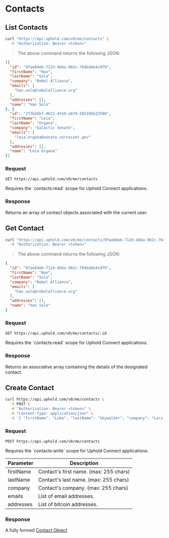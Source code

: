# Contacts
## List Contacts

```bash
curl "https://api.uphold.com/v0/me/contacts" \
  -H "Authorization: Bearer <token>"
```

> The above command returns the following JSON:

```json
[{
  "id": "9fae84eb-712d-4b6a-9b2c-764bdde4c079",
  "firstName": "Han",
  "lastName": "Solo",
  "company": "Rebel Alliance",
  "emails": [
    "han.solo@rebelalliance.org"
  ],
  "addresses": [],
  "name": "Han Solo"
}, {
  "id": "2f3b26bf-4621-4fe9-ab7d-565105b22588",
  "firstName": "Leia",
  "lastName": "Organa",
  "company": "Galactic Senate",
  "emails": [
    "leia.organa@senate.coruscant.gov"
  ],
  "addresses": [],
  "name": "Leia Organa"
}]
```

### Request
`GET https://api.uphold.com/v0/me/contacts`
<aside class="notice">Requires the `contacts:read` scope for Uphold Connect applications.</aside>

### Response
Returns an array of contact objects associated with the current user.

## Get Contact

```bash
curl "https://api.uphold.com/v0/me/contacts/9fae84eb-712d-4b6a-9b2c-764bdde4c079" \
  -H "Authorization: Bearer <token>"
```

> The above command returns the following JSON:

```json
{
  "id": "9fae84eb-712d-4b6a-9b2c-764bdde4c079",
  "firstName": "Han",
  "lastName": "Solo",
  "company": "Rebel Alliance",
  "emails": [
    "han.solo@rebelalliance.org"
  ],
  "addresses": [],
  "name": "Han Solo"
}
```

### Request
`GET https://api.uphold.com/v0/me/contacts/:id`
<aside class="notice">Requires the `contacts:read` scope for Uphold Connect applications.</aside>

### Response
Returns an associative array containing the details of the designated contact.

## Create Contact

```bash
curl https://api.uphold.com/v0/me/contacts \
  -X POST \
  -H "Authorization: Bearer <token>" \
  -H "Content-Type: application/json" \
  -d '{ "firstName": "Luke", "lastName": "Skywalker", "company": "Lars Moisture Farm, Inc.", "emails": ["support@larsmoisturefarm.com"] }'
```

### Request
`POST https://api.uphold.com/v0/me/contacts`
<aside class="notice">Requires the `contacts:write` scope for Uphold Connect applications.</aside>

Parameter | Description
--------- | --------------------------------------
firstName | Contact's first name. (max: 255 chars)
lastName  | Contact's last name. (max: 255 chars)
company   | Contact's company. (max: 255 chars)
emails    | List of email addresses.
addresses | List of bitcoin addresses.

### Response
A fully formed [Contact Object](#contact-object)
